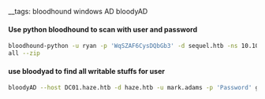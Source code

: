 __tags: bloodhound windows AD bloodyAD

#### Use python bloodhound to scan with user and password
```bash
bloodhound-python -u ryan -p 'WqSZAF6CysDQbGb3' -d sequel.htb -ns 10.10.11.51 -c
all --zip
```

#### use bloodyad to find all writable stuffs for user
```bash
bloodyAD --host DC01.haze.htb -d haze.htb -u mark.adams -p 'Password' get writable --detail
```